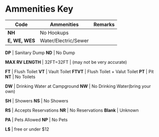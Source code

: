 
**Ammenities Key**
====================================================

Code        | Ammenities | Remarks
------------|------------|-------
**NH** | No Hookups
**E, WE, WES** |  Water/Electric/Sewer
 
**DP** | Sanitary Dump
**ND** | No Dump
 
**MAX RV LENGTH** | 32FT=32FT | (may not be very accurate)

 
**FT** | Flush Toilet
**VT** | Vault Toilet
**FTVT** | Flush Toilet + Valut Toilet
**PT** | Pit
**NT** | No Toilets
 
**DW** | Drinking Water at Campground
**NW** | No Drinking Water(bring your own)
 
**SH** | Showers
**NS** | No Showers
 
**RS** | Accepts Reservations
**NR** | No Reservations
**Blank** | Unknown 

 
**PA** | Pets Allowed
**NP** | No Pets
 
**L$** | free or under $12


